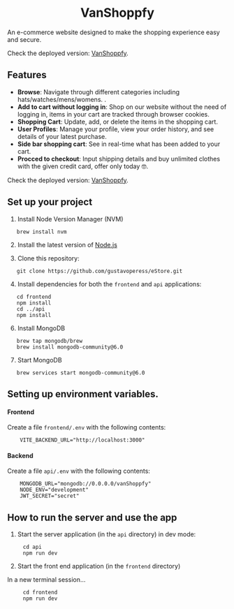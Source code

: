 <h1 align="center">
  VanShoppfy
</h1>

An e-commerce website designed to make the shopping experience easy and secure. 

Check the deployed version: 
  [VanShoppfy](https://vanshoppfy.onrender.com/).

## Features

- **Browse**: Navigate through different categories including hats/watches/mens/womens. .
- **Add to cart without logging in**: Shop on our website without the need of logging in, items in your cart are tracked through browser cookies.
- **Shopping Cart**: Update, add, or delete the items in the shopping cart.
- **User Profiles**: Manage your profile, view your order history, and see details of your latest purchase.
- **Side bar shopping cart**: See in real-time what has been added to your cart.
- **Procced to checkout**: Input shipping details and buy unlimited clothes with the given credit card, offer only today 🤓.



Check the deployed version: 
  [VanShoppfy](https://vanshoppfy.onrender.com/).


##  Set up your project  

1. Install Node Version Manager (NVM)
```
   brew install nvm
```
2. Install the latest version of [Node.js](https://nodejs.org/en/)

3. Clone this repository: 
 ```
    git clone https://github.com/gustavoperess/eStore.git
```

4. Install dependencies for both the `frontend` and `api` applications:
```
   cd frontend
   npm install
   cd ../api
   npm install
```

6. Install MongoDB
```
   brew tap mongodb/brew
   brew install mongodb-community@6.0
```
 
7. Start MongoDB
```
   brew services start mongodb-community@6.0
```

##  Setting up environment variables.  

#### Frontend

Create a file `frontend/.env` with the following contents:

```
    VITE_BACKEND_URL="http://localhost:3000"
```

#### Backend

Create a file `api/.env` with the following contents:

```
    MONGODB_URL="mongodb://0.0.0.0/vanShoppfy"
    NODE_ENV="development"
    JWT_SECRET="secret"
```

##  How to run the server and use the app 

1. Start the server application (in the `api` directory) in dev mode:

```
     cd api
     npm run dev
```

2. Start the front end application (in the `frontend` directory)

In a new terminal session...

```
     cd frontend
     npm run dev
```







